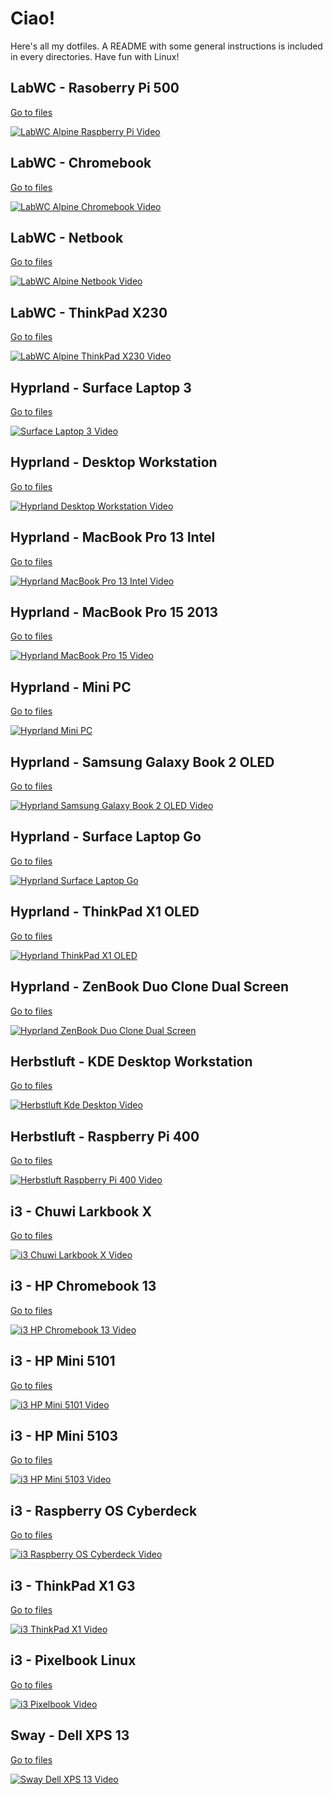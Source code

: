 # Ciao!

Here's all my dotfiles. A README with some general instructions is included in every directories. Have fun with Linux!

## LabWC - Rasoberry Pi 500
[Go to files](LabWC-Alpine-Raspberry-Pi-500)

[![LabWC Alpine Raspberry Pi Video](https://img.youtube.com/vi/Bx0BgQEKcPQ/0.jpg)](https://youtu.be/Bx0BgQEKcPQ)

## LabWC - Chromebook
[Go to files](LabWC-Alpine-Chromebook)

[![LabWC Alpine Chromebook Video](https://img.youtube.com/vi/kUiR7GMcd54/0.jpg)](https://youtu.be/kUiR7GMcd54)

## LabWC - Netbook
[Go to files](LabWC-Alpine-Netbook)

[![LabWC Alpine Netbook Video](https://img.youtube.com/vi/-sMsHLxLWgs/0.jpg)](https://youtu.be/-sMsHLxLWgs)

## LabWC - ThinkPad X230
[Go to files](LabWC-Alpine-ThinkPad-X230)

[![LabWC Alpine ThinkPad X230 Video](https://img.youtube.com/vi/dDHz008pwGQ/0.jpg)](https://youtu.be/dDHz008pwGQ)

## Hyprland - Surface Laptop 3
[Go to files](Hyprland-Surface-Laptop-3)

[![Surface Laptop 3 Video](https://img.youtube.com/vi/qYIehiwYRSc/0.jpg)](https://youtu.be/qYIehiwYRSc)

## Hyprland - Desktop Workstation
[Go to files](Hyprland-Desktop-Viola-Blu)

[![Hyprland Desktop Workstation Video](https://img.youtube.com/vi/5761K1Q87g4/0.jpg)](https://www.youtube.com/watch?v=5761K1Q87g4)

## Hyprland - MacBook Pro 13 Intel
[Go to files](Hyprland-MacBook-Pro-13-Intel)

[![Hyprland MacBook Pro 13 Intel Video](https://img.youtube.com/vi/Nkb7Hvu9pLA/0.jpg)](https://www.youtube.com/watch?v=Nkb7Hvu9pLA)

## Hyprland - MacBook Pro 15 2013
[Go to files](Hyprland-MacBook-Pro-15)

[![Hyprland MacBook Pro 15 Video](https://img.youtube.com/vi/17wjgXtzYZo/0.jpg)](https://youtu.be/17wjgXtzYZo)

## Hyprland - Mini PC
[Go to files](Hyprland-Mini-PC)

[![Hyprland Mini PC](https://img.youtube.com/vi/xKp5PaUPv5A/0.jpg)](https://www.youtube.com/watch?v=xKp5PaUPv5A)

## Hyprland - Samsung Galaxy Book 2 OLED
[Go to files](Hyprland-Samsung-Galaxy-Book-2-OLED)

[![Hyprland Samsung Galaxy Book 2 OLED Video](https://img.youtube.com/vi/sfkldaTZkxs/0.jpg)](https://youtu.be/sfkldaTZkxs)

## Hyprland - Surface Laptop Go
[Go to files](Hyprland-Surface-Laptop-Go)

[![Hyprland Surface Laptop Go](https://img.youtube.com/vi/6r0QQu7xnrQ/0.jpg)](https://youtu.be/6r0QQu7xnrQ)

## Hyprland - ThinkPad X1 OLED
[Go to files](Hyprland-ThinkPad-X1-OLED)

[![Hyprland ThinkPad X1 OLED](https://img.youtube.com/vi/OVchR52cERw/0.jpg)](https://youtu.be/OVchR52cERw)

## Hyprland - ZenBook Duo Clone Dual Screen
[Go to files](Hyprland-ZenBook-Duo-Clone-Dual-Screen)

[![Hyprland ZenBook Duo Clone Dual Screen](https://img.youtube.com/vi/v3Grqmc5MPM/0.jpg)](https://youtu.be/v3Grqmc5MPM)

## Herbstluft - KDE Desktop Workstation
[Go to files](Herbstluft-KDE-Desktop)

[![Herbstluft Kde Desktop Video](https://img.youtube.com/vi/E05HgehixqM/0.jpg)](https://youtu.be/E05HgehixqM)

## Herbstluft - Raspberry Pi 400
[Go to files](Herbstluft-Raspberry-Pi-400)

[![Herbstluft Raspberry Pi 400 Video](https://img.youtube.com/vi/G0XkgtqjHsU/0.jpg)](https://youtu.be/G0XkgtqjHsU)

## i3 - Chuwi Larkbook X
[Go to files](i3-Chuwi-Larkbook-X)

[![i3 Chuwi Larkbook X Video](https://img.youtube.com/vi/l88aBjfgJt4/0.jpg)](https://youtu.be/l88aBjfgJt4)

## i3 - HP Chromebook 13
[Go to files](i3-HP-Chromebook-13)

[![i3 HP Chromebook 13 Video](https://img.youtube.com/vi/nc6Re7kJ0rA/0.jpg)](https://youtu.be/nc6Re7kJ0rA)

## i3 - HP Mini 5101
[Go to files](i3-HP-Mini-5101)

[![i3 HP Mini 5101 Video](https://img.youtube.com/vi/YJnvNbxtnmQ/0.jpg)](https://youtu.be/YJnvNbxtnmQ)

## i3 - HP Mini 5103
[Go to files](i3-HP-Mini-5103)

[![i3 HP Mini 5103 Video](https://img.youtube.com/vi/QbDFdnwbMjM/0.jpg)](https://youtu.be/QbDFdnwbMjM)

## i3 - Raspberry OS Cyberdeck
[Go to files](i3-Raspberry-OS-Cyberdeck)

[![i3 Raspberry OS Cyberdeck Video](https://img.youtube.com/vi/b35hHezrAr0/0.jpg)](https://youtu.be/b35hHezrAr0)

## i3 - ThinkPad X1 G3
[Go to files](i3-ThinkPad-X1-G3)

[![i3 ThinkPad X1 Video](https://img.youtube.com/vi/98fT5Mshsms/0.jpg)](https://www.youtube.com/watch?v=98fT5Mshsms)

## i3 - Pixelbook Linux
[Go to files](i3-Pixelbook)

[![i3 Pixelbook Video](https://img.youtube.com/vi/nXqUSpD-t3Q/0.jpg)](https://www.youtube.com/watch?v=nXqUSpD-t3Q)

## Sway - Dell XPS 13
[Go to files](Sway-Dell-XPS-13)

[![Sway Dell XPS 13 Video](https://img.youtube.com/vi/LZ32JRTkoos/0.jpg)](https://youtu.be/LZ32JRTkoos)
